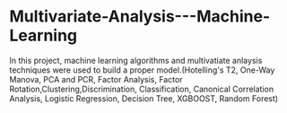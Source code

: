 # Multivariate-Analysis---Machine-Learning
In this project, machine learning algorithms and multivatiate anlaysis techniques were used to build a proper model.(Hotelling's T2, One-Way Manova, PCA and PCR, Factor Analysis, Factor Rotation,Clustering,Discrimination, Classification, Canonical Correlation Analysis, Logistic Regression, Decision Tree, XGBOOST, Random Forest)
